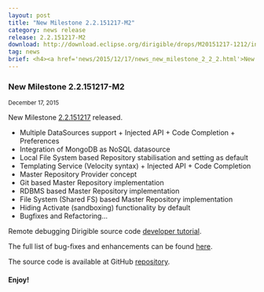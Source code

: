 ```yaml
---
layout: post
title: "New Milestone 2.2.151217-M2"
category: news release
release: 2.2.151217-M2
download: http://download.eclipse.org/dirigible/drops/M20151217-1212/index.html
tag: news
brief: <h4><a href='news/2015/12/17/news_new_milestone_2_2_2.html'>New Milestone 2.2.151217-M2</a></h4> <sub class="post-info">December 17, 2015</sub><br> Local (File System based) Repository added ...<br>
---
```


### New Milestone 2.2.151217-M2

<sub class="post-info">December 17, 2015</sub>
	
New Milestone [2.2.151217](https://wiki.eclipse.org/Dirigible/Downloads/2.2.151217-M2) released.

* Multiple DataSources support + Injected API + Code Completion + Preferences
* Integration of MongoDB as NoSQL datasource
* Local File System based Repository stabilisation and setting as default
* Templating Service (Velocity syntax) + Injected API + Code Completion
* Master Repository Provider concept
* Git based Master Repository implementation
* RDBMS based Master Repository implementation
* File System (Shared FS) based Master Repository implementation
* Hiding Activate (sandboxing) functionality by default
* Bugfixes and Refactoring...

Remote debugging Dirigible source code [developer tutorial](http://www.dirigible.io/blogs/2015/12/10/blogs_dirigible_remote_debugging.html).

The full list of bug-fixes and enhancements can be found [here](https://bugs.eclipse.org/bugs/buglist.cgi?bug_status=UNCONFIRMED&bug_status=NEW&bug_status=ASSIGNED&bug_status=REOPENED&bug_status=RESOLVED&bug_status=VERIFIED&bug_status=CLOSED&classification=ECD&columnlist=product%2Ccomponent%2Cassigned_to%2Cbug_status%2Cresolution%2Cshort_desc%2Cchangeddate%2Cversion%2Ctarget_milestone&known_name=Dirigible%202.2.M2&list_id=13453830&product=Dirigible&query_based_on=Dirigible%202.2.M2&query_format=advanced&target_milestone=2.2.M2&version=2.2).

The source code is available at GitHub [repository](https://github.com/eclipse/dirigible/tree/2.2.151217-M2).

#### Enjoy!

